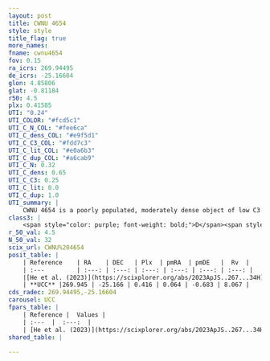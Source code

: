 ```yaml
---
layout: post
title: CWNU 4654
style: style
title_flag: true
more_names: 
fname: cwnu4654
fov: 0.15
ra_icrs: 269.94495
de_icrs: -25.16604
glon: 4.85806
glat: -0.81184
r50: 4.5
plx: 0.41585
UTI: "0.24"
UTI_COLOR: "#fcd5c1"
UTI_C_N_COL: "#fee6ca"
UTI_C_dens_COL: "#e9f5d1"
UTI_C_C3_COL: "#fdd7c3"
UTI_C_lit_COL: "#e0a6b3"
UTI_C_dup_COL: "#a6cab9"
UTI_C_N: 0.32
UTI_C_dens: 0.65
UTI_C_C3: 0.25
UTI_C_lit: 0.0
UTI_C_dup: 1.0
UTI_summary: |
    CWNU 4654 is a poorly populated, moderately dense object of low C3 quality. It was recently reported in the literature.
class3: |
    <span style="color: purple; font-weight: bold;">D</span><span style="color: #FFC300; font-weight: bold;">B</span>
r_50_val: 4.5
N_50_val: 32
scix_url: CWNU%204654
posit_table: |
    | Reference    | RA    | DEC   | Plx  | pmRA  | pmDE   |  Rv  |
    | :---         | :---: | :---: | :---: | :---: | :---: | :---: |
    |[He et al. (2023)](https://scixplorer.org/abs/2023ApJS..267...34H) | 269.938 | -25.189 | 0.409 | 0.065 | -0.631 | -- |
    | **UCC** |269.945 | -25.166 | 0.416 | 0.064 | -0.683 | 8.067 | 
cds_radec: 269.94495,-25.16604
carousel: UCC
fpars_table: |
    | Reference |  Values |
    | :---  |  :---:  |
    | [He et al. (2023)](https://scixplorer.org/abs/2023ApJS..267...34H) | `A0=3.35, m-M=11.7, logA=7.4` |
shared_table: |
    
---
```


